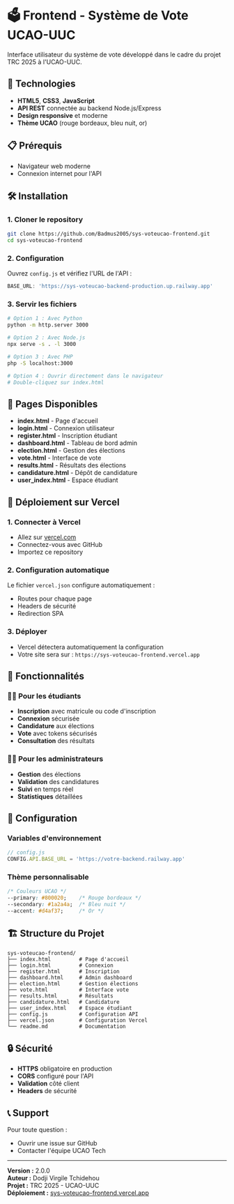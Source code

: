 # 🗳️ Frontend - Système de Vote UCAO-UUC

Interface utilisateur du système de vote développé dans le cadre du projet TRC 2025 à l'UCAO-UUC.

## 🚀 Technologies

- **HTML5**, **CSS3**, **JavaScript**
- **API REST** connectée au backend Node.js/Express
- **Design responsive** et moderne
- **Thème UCAO** (rouge bordeaux, bleu nuit, or)

## 📋 Prérequis

- Navigateur web moderne
- Connexion internet pour l'API

## 🛠️ Installation

### 1. **Cloner le repository**
```bash
git clone https://github.com/Badmus2005/sys-voteucao-frontend.git
cd sys-voteucao-frontend
```

### 2. **Configuration**
Ouvrez `config.js` et vérifiez l'URL de l'API :
```javascript
BASE_URL: 'https://sys-voteucao-backend-production.up.railway.app'
```

### 3. **Servir les fichiers**
```bash
# Option 1 : Avec Python
python -m http.server 3000

# Option 2 : Avec Node.js
npx serve -s . -l 3000

# Option 3 : Avec PHP
php -S localhost:3000

# Option 4 : Ouvrir directement dans le navigateur
# Double-cliquez sur index.html
```

## 📱 Pages Disponibles

- **index.html** - Page d'accueil
- **login.html** - Connexion utilisateur
- **register.html** - Inscription étudiant
- **dashboard.html** - Tableau de bord admin
- **election.html** - Gestion des élections
- **vote.html** - Interface de vote
- **results.html** - Résultats des élections
- **candidature.html** - Dépôt de candidature
- **user_index.html** - Espace étudiant

## 🚀 Déploiement sur Vercel

### 1. **Connecter à Vercel**
- Allez sur [vercel.com](https://vercel.com)
- Connectez-vous avec GitHub
- Importez ce repository

### 2. **Configuration automatique**
Le fichier `vercel.json` configure automatiquement :
- Routes pour chaque page
- Headers de sécurité
- Redirection SPA

### 3. **Déployer**
- Vercel détectera automatiquement la configuration
- Votre site sera sur : `https://sys-voteucao-frontend.vercel.app`

## 🎨 Fonctionnalités

### 👨‍🎓 **Pour les étudiants**
- **Inscription** avec matricule ou code d'inscription
- **Connexion** sécurisée
- **Candidature** aux élections
- **Vote** avec tokens sécurisés
- **Consultation** des résultats

### 👨‍💼 **Pour les administrateurs**
- **Gestion** des élections
- **Validation** des candidatures
- **Suivi** en temps réel
- **Statistiques** détaillées

## 🔧 Configuration

### **Variables d'environnement**
```javascript
// config.js
CONFIG.API.BASE_URL = 'https://votre-backend.railway.app'
```

### **Thème personnalisable**
```css
/* Couleurs UCAO */
--primary: #800020;    /* Rouge bordeaux */
--secondary: #1a2a4a;  /* Bleu nuit */
--accent: #d4af37;     /* Or */
```

## 🏗️ Structure du Projet

```
sys-voteucao-frontend/
├── index.html         # Page d'accueil
├── login.html         # Connexion
├── register.html      # Inscription
├── dashboard.html     # Admin dashboard
├── election.html      # Gestion élections
├── vote.html          # Interface vote
├── results.html       # Résultats
├── candidature.html   # Candidature
├── user_index.html    # Espace étudiant
├── config.js          # Configuration API
├── vercel.json        # Configuration Vercel
└── readme.md          # Documentation
```

## 🔒 Sécurité

- **HTTPS** obligatoire en production
- **CORS** configuré pour l'API
- **Validation** côté client
- **Headers** de sécurité

## 📞 Support

Pour toute question :
- Ouvrir une issue sur GitHub
- Contacter l'équipe UCAO Tech

---

**Version :** 2.0.0  
**Auteur :** Dodji Virgile Tchidehou  
**Projet :** TRC 2025 - UCAO-UUC  
**Déploiement :** [sys-voteucao-frontend.vercel.app](https://sys-voteucao-frontend.vercel.app)
